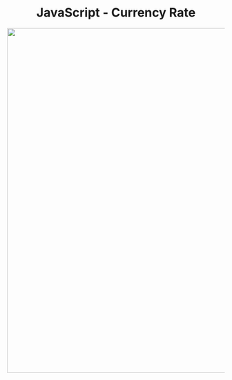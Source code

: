 <h1 align="center">
   JavaScript - Currency Rate
</h1>

<p align="center">
  <img src="https://github.com/ozkannbuyuk/js-exercises/assets/111967202/2f0fe535-c87b-4d54-bfa0-f0d3ed208ff2" width="800" />
</p>
